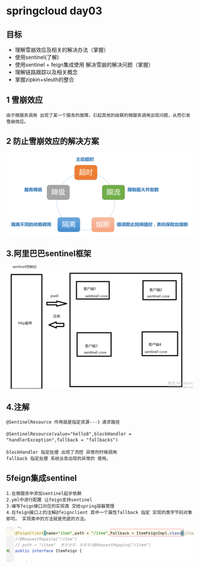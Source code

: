 # springcloud day03

## 目标

+ 理解雪崩效应及相关的解决办法（掌握）
+ 使用sentinel(了解)
+ 使用sentinel + feign集成使用 解决雪崩的解决问题（掌握）
+ 理解链路跟踪以及相关概念
+ 掌握zipkin+sleuth的整合





## 1 雪崩效应

```
由于微服务调用 出现了某一个服务的故障，引起其他的级联的微服务调用出现问题，从而引发雪崩效应。
```

## 2  防止雪崩效应的解决方案

![1615704088961](images/1615704088961.png)

## 3.阿里巴巴sentinel框架



![1615704155147](images/1615704155147.png)



## 4.注解

```properties
@SentinelResource 作用就是指定资源---》请求路径 

@SentinelResource(value="hello8",blockHandler = "handlerException",fallback = "fallbacks")

blockHandler 指定处理 出现了流控 异常的时候调用 
fallback 指定处理 系统业务出现的异常的 使用。
```





## 5feign集成sentinel

```
1.在微服务中添加sentinel起步依赖
2.yml中进行配置 让feign支持sentinel
3.编写feign接口对应的实现类 交给spring容器管理
4.在feign接口上的注解@feignclient 其中一个属性fallback 指定 实现的类字节码对象即可。 实现类中的方法就是兜底的方法。
```



![1615706265899](images/1615706265899.png)